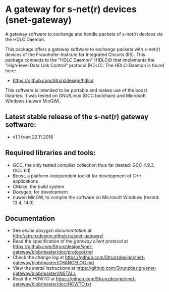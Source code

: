 # A gateway for s-net(r) devices (snet-gateway)
A gateway software to exchange and handle packets of s-net(r) devices via the HDLC Daemon.

This package offers a gateway software to exchange packets with s-net(r) devices of the Fraunhofer-Institute for Integrated Circuits (IIS).
This package connects to the "HDLC Daemon" (HDLCd) that implements the "High-level Data Link Control" protocol (HDLC). The HDLC-Daemon is found here:
- https://github.com/Strunzdesign/hdlcd

This software is intended to be portable and makes use of the boost libraries. It was tested on GNU/Linux (GCC toolchain)
and Microsoft Windows (nuwen MinGW).

## Latest stable release of the s-net(r) gateway software:
- v1.1 from 22.11.2016 

## Required libraries and tools:
- GCC, the only tested compiler collection thus far (tested: GCC 4.9.3, GCC 6.1)
- Boost, a platform-independent toolkit for development of C++ applications
- CMake, the build system
- Doxygen, for development
- nuwen MinGW, to compile the software on Microsoft Windows (tested: 13.4, 14.0)

## Documentation
- See *online doxygen documentation* at http://strunzdesign.github.io/snet-gateway/
- Read the specification of the *gateway client protocol* at https://github.com/Strunzdesign/snet-gateway/blob/master/doc/protocol.md
- Check the *change log* at https://github.com/Strunzdesign/snet-gateway/blob/master/CHANGELOG.md
- View the *install instructions* at https://github.com/Strunzdesign/snet-gateway/blob/master/INSTALL
- Read the *HOWTO* at https://github.com/Strunzdesign/snet-gateway/blob/master/doc/HOWTO.txt
